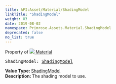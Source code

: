 ```yaml
---
title: API:Asset/Material/ShadingModel
linkTitle: "ShadingModel"
weight: 83
date: 2019-08-02
namespace: Primrose.Assets.Material.ShadingModel
deprecated: false
no_list: true
---
```

Property of <a href="/docs/api-reference/Class/Material"><img src="/icons/silk/default.png"/>&nbsp;Material</a>
<pre class="method-declaration">
ShadingModel: <a class="type" href="/docs/api-reference/Enum/ShadingModel">ShadingModel</a></pre>
<b>Value Type: </b>
<a class="type" href="/docs/api-reference/Enum/ShadingModel">ShadingModel</a>
<br/>
<b>Description: </b>
The shading model to use.

